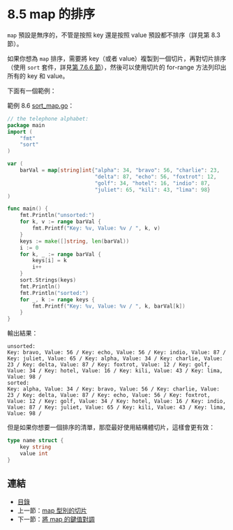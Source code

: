 # 8.5 map 的排序

`map` 預設是無序的，不管是按照 key 還是按照 value 預設都不排序（詳見第 8.3 節）。

如果你想為 `map` 排序，需要將 key（或者 value）複製到一個切片，再對切片排序（使用 `sort` 套件，詳見[第 7.6.6 節](07.6.md)），然後可以使用切片的 for-range 方法列印出所有的 key 和 value。

下面有一個範例：

範例 8.6 [sort_map.go](examples/chapter_8/sort_map.go)：

```go
// the telephone alphabet:
package main
import (
	"fmt"
	"sort"
)

var (
	barVal = map[string]int{"alpha": 34, "bravo": 56, "charlie": 23,
							"delta": 87, "echo": 56, "foxtrot": 12,
							"golf": 34, "hotel": 16, "indio": 87,
							"juliet": 65, "kili": 43, "lima": 98}
)

func main() {
	fmt.Println("unsorted:")
	for k, v := range barVal {
		fmt.Printf("Key: %v, Value: %v / ", k, v)
	}
	keys := make([]string, len(barVal))
	i := 0
	for k, _ := range barVal {
		keys[i] = k
		i++
	}
	sort.Strings(keys)
	fmt.Println()
	fmt.Println("sorted:")
	for _, k := range keys {
		fmt.Printf("Key: %v, Value: %v / ", k, barVal[k])
	}
}
```

輸出結果：

	unsorted:
	Key: bravo, Value: 56 / Key: echo, Value: 56 / Key: indio, Value: 87 / Key: juliet, Value: 65 / Key: alpha, Value: 34 / Key: charlie, Value: 23 / Key: delta, Value: 87 / Key: foxtrot, Value: 12 / Key: golf, Value: 34 / Key: hotel, Value: 16 / Key: kili, Value: 43 / Key: lima, Value: 98 /
	sorted:
	Key: alpha, Value: 34 / Key: bravo, Value: 56 / Key: charlie, Value: 23 / Key: delta, Value: 87 / Key: echo, Value: 56 / Key: foxtrot, Value: 12 / Key: golf, Value: 34 / Key: hotel, Value: 16 / Key: indio, Value: 87 / Key: juliet, Value: 65 / Key: kili, Value: 43 / Key: lima, Value: 98 /

但是如果你想要一個排序的清單，那麼最好使用結構體切片，這樣會更有效：

```go
type name struct {
	key string
	value int
}
```

## 連結

- [目錄](directory.md)
- 上一節：[map 型別的切片](08.4.md)
- 下一節：[將 map 的鍵值對調](08.6.md)
